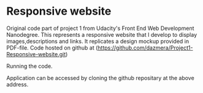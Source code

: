 Responsive website
==================

Original code part of project 1 from Udacity's Front End Web Development Nanodegree.
This represents a responsive website that I develop to display images,descriptions and links. It replicates a design mockup provided in PDF-file. 
Code hosted on github at (https://github.com/dazmera/Project1-Responsive-website.git)

Running the code. 

Application can be accessed by cloning the github repositary at the above address.  
